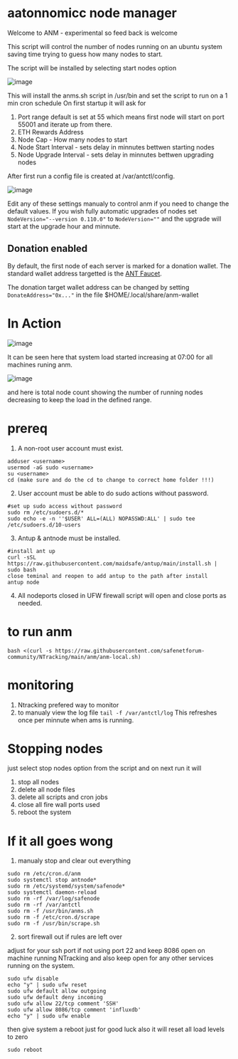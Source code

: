 # aatonnomicc node manager

Welcome to ANM  - experimental so feed back is welcome 

This script will control the number of nodes running on an ubuntu system saving time trying to guess how many nodes to start.

The script will be installed by selecting start nodes option

![image](https://github.com/user-attachments/assets/80581fa1-8ce4-44ed-b4a7-ba795deaa3ee)



This will install the anms.sh script in /usr/bin and set the script to run on a 1 min cron schedule
On first startup it will ask for

1. Port range default is set at 55 which means first node will start on port 55001 and iterate up from there.
2. ETH Rewards Address
3. Node Cap - How many nodes to start
4. Node Start Interval - sets delay in minnutes bettwen starting nodes
5. Node Upgrade Interval - sets delay in minnutes bettwen upgrading nodes

After first run a config file is created at /var/antctl/config.

![image](https://github.com/user-attachments/assets/f1203a76-24d9-4633-b045-8a88ae73eb99)

Edit any of these settings manualy to control anm if you need to change the default values.
If you wish fully automatic upgrades of nodes set 
```NodeVersion="--version 0.110.0"```
to
```NodeVersion=""``` and the upgrade will start at the upgrade hour and minnute.

## Donation enabled

By default, the first node of each server is marked for a donation wallet. The standard wallet address targetted is the [ANT Faucet](https://ant.xd7.org).

The donation target wallet address can be changed by setting ```DonateAddress="0x..."``` in the file $HOME/.local/share/anm-wallet

# In Action

![image](https://github.com/user-attachments/assets/eac0ccd0-a706-4b8c-8a09-7c036518766d)

It can be seen here that system load started increasing at 07:00 for all machines runing anm.

![image](https://github.com/user-attachments/assets/3c50bcb5-af23-41e6-9ca6-e119dd9967e6)

and here is total node count showing the number of running nodes decreasing to keep the load in the defined range.

# prereq

1. A non-root user account must exist.

```
adduser <username>
usermod -aG sudo <username>
su <username>
cd (make sure and do the cd to change to correct home folder !!!)
```

2. User account must be able to do sudo actions without password.

```
#set up sudo access without password
sudo rm /etc/sudoers.d/*
sudo echo -e -n ''$USER' ALL=(ALL) NOPASSWD:ALL' | sudo tee /etc/sudoers.d/10-users
```
3. Antup & antnode must be installed.

```
#install ant up
curl -sSL https://raw.githubusercontent.com/maidsafe/antup/main/install.sh | sudo bash
close teminal and reopen to add antup to the path after install
antup node
```
4. All nodeports closed in UFW firewall script will open and close ports as needed.

# to run anm

```
bash <(curl -s https://raw.githubusercontent.com/safenetforum-community/NTracking/main/anm/anm-local.sh)
```

# monitoring

1. Ntracking prefered way to monitor 
2. to manualy view the log file ```tail -f /var/antctl/log```  This refreshes once per minnute when ams is running.

# Stopping nodes

just select stop nodes option from the script and on next run it will

1. stop all nodes
2. delete all node files
2. delete all scripts and cron jobs
3. close all fire wall ports used
4. reboot the system

# If it all goes wong

1. manualy stop and clear out everything
```
sudo rm /etc/cron.d/anm
sudo systemctl stop antnode*
sudo rm /etc/systemd/system/safenode*
sudo systemctl daemon-reload
sudo rm -rf /var/log/safenode
sudo rm -rf /var/antctl
sudo rm -f /usr/bin/anms.sh
sudo rm -f /etc/cron.d/scrape
sudo rm -f /usr/bin/scrape.sh
```

2. sort firewall out if rules are left over

adjust for your ssh port if not using port 22 and keep 8086 open on machine running NTracking and also keep open for any other services running on the system.

```
sudo ufw disable
echo "y" | sudo ufw reset
sudo ufw default allow outgoing
sudo ufw default deny incoming
sudo ufw allow 22/tcp comment 'SSH'
sudo ufw allow 8086/tcp comment 'influxdb'
echo "y" | sudo ufw enable
```
then give system a reboot just for good luck also it will reset all load levels to zero

```
sudo reboot
```
